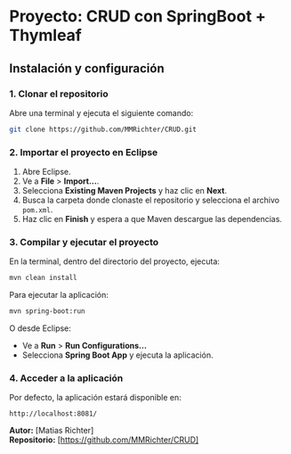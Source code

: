 # Proyecto: CRUD con SpringBoot + Thymleaf


## Instalación y configuración

### 1. Clonar el repositorio

Abre una terminal y ejecuta el siguiente comando:

```sh
git clone https://github.com/MMRichter/CRUD.git
```

### 2. Importar el proyecto en Eclipse

1. Abre Eclipse.
2. Ve a **File** > **Import...**.
3. Selecciona **Existing Maven Projects** y haz clic en **Next**.
4. Busca la carpeta donde clonaste el repositorio y selecciona el archivo `pom.xml`.
5. Haz clic en **Finish** y espera a que Maven descargue las dependencias.

### 3. Compilar y ejecutar el proyecto

En la terminal, dentro del directorio del proyecto, ejecuta:

```sh
mvn clean install
```

Para ejecutar la aplicación:

```sh
mvn spring-boot:run
```

O desde Eclipse:

- Ve a **Run** > **Run Configurations...**
- Selecciona **Spring Boot App** y ejecuta la aplicación.

### 4. Acceder a la aplicación

Por defecto, la aplicación estará disponible en:

```
http://localhost:8081/
```


**Autor:** [Matias Richter]\
**Repositorio:** [https://github.com/MMRichter/CRUD]

